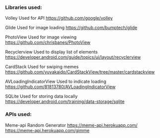 ### Libraries used:

Volley
Used for API
https://github.com/google/volley

Glide
Used for image loading
https://github.com/bumptech/glide

PhotoView
Used for image viewing
https://github.com/chrisbanes/PhotoView

Recyclerview
Used to display list of elements
https://developer.android.com/guide/topics/ui/layout/recyclerview

CardStack
Used for swiping memes
https://github.com/yuyakaido/CardStackView/tree/master/cardstackview

AVLoadingIndicatorView
Used to indicate loading
https://github.com/81813780/AVLoadingIndicatorView

SQLite
Used for storing data locally
https://developer.android.com/training/data-storage/sqlite

### APIs used:

Meme-api
Random Generator
https://meme-api.herokuapp.com/
https://meme-api.herokuapp.com/gimme
